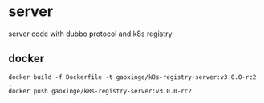 # server

server code with dubbo protocol and k8s registry

## docker

```
docker build -f Dockerfile -t gaoxinge/k8s-registry-server:v3.0.0-rc2 .
docker push gaoxinge/k8s-registry-server:v3.0.0-rc2
```